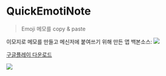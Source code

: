 # QuickEmotiNote
> Emoji 메모를 copy & paste

이모지로 메모를 만들고 메신저에 붙여쓰기 위해 만든 앱 
백본소스: 
![](intro.gif)


[구글플레이 다운로드](https://play.google.com/store/apps/details?id=com.psw.quickemotinote)


![](https://play-lh.googleusercontent.com/0Gaf3TwHITvDz4zJirEiXM65jAfRSQvTULB_5j0sXOJiJwE0ULwTSV1QoFxTsvB6cLI=w1536-h722-rw)

